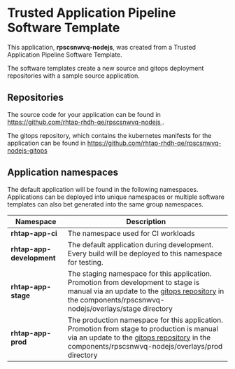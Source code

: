 # Trusted Application Pipeline Software Template

This application, **rpscsnwvq-nodejs**, was created from a Trusted Application Pipeline Software Template.

The software templates create a new source and gitops deployment repositories with a sample source application. 

## Repositories

The source code for your application can be found in [https://github.com/rhtap-rhdh-qe/rpscsnwvq-nodejs ](https://github.com/rhtap-rhdh-qe/rpscsnwvq-nodejs ).
 
The gitops repository, which contains the kubernetes manifests for the application can be found in 
[https://github.com/rhtap-rhdh-qe/rpscsnwvq-nodejs-gitops ](https://github.com/rhtap-rhdh-qe/rpscsnwvq-nodejs-gitops ) 

## Application namespaces 

The default application will be found in the following namespaces. Applications can be deployed into unique namespaces or multiple software templates can also bet generated into the same group namespaces.  

|  Namespace   |  Description   |  
| -------- | -------- |
| **rhtap-app-ci** | The namespace used for CI workloads |
| **rhtap-app-development** | The default application during development. Every build will be deployed to this namespace for testing. |
| **rhtap-app-stage** | The staging namespace for this application. Promotion from development to stage is manual via an update to the [gitops repository](https://github.com/rhtap-rhdh-qe/rpscsnwvq-nodejs-gitops ) in the components/rpscsnwvq-nodejs/overlays/stage directory |
| **rhtap-app-prod** | The production namespace for this application. Promotion from stage to production is manual via an update to the [gitops repository](https://github.com/rhtap-rhdh-qe/rpscsnwvq-nodejs-gitops ) in the components/rpscsnwvq-nodejs/overlays/prod directory |